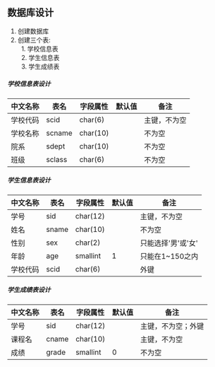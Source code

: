 ## 数据库设计

1. 创建数据库
2. 创建三个表:  
   1. 学校信息表  
   2. 学生信息表  
   3. 学生成绩表
##### 学校信息表设计
| 中文名称 | 表名 | 字段属性 | 默认值 | 备注 |
|---------|-----|---------|--------|-----|  
| 学校代码 | scid | char(6) |   | 主键，不为空 |  
| 学校名称 | scname | char(10) |   | 不为空 |  
| 院系 | sdept | char(10) |   | 不为空 |  
| 班级 | sclass | char(6) |   | 不为空 |  

##### 学生信息表设计
| 中文名称 | 表名 | 字段属性 | 默认值 | 备注 |
|---------|-----|---------|--------|-----|  
| 学号 | sid | char(12) |   | 主键，不为空 |  
| 姓名 | sname | char(10) |   | 不为空 |  
| 性别 | sex | char(2) |   | 只能选择'男'或'女' |  
| 年龄 | age | smallint | 1 | 只能在1~150之内 |
| 学校代码 | scid | char(6) |   | 外键 |
##### 学生成绩表设计
| 中文名称 | 表名 | 字段属性 | 默认值 | 备注 |
|---------|-----|---------|--------|-----|  
| 学号 | sid | char(12) |   | 主键，不为空；外键 |  
| 课程名 | cname | char(10) |   | 主键，不为空 |   
| 成绩 | grade | smallint | 0 | 不为空 |
